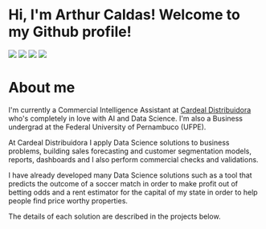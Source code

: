 # Hi, I'm Arthur Caldas! Welcome to my Github profile!

<div> 
  <a href = "mailto:arthurmlcaldass@gmail.com"><img src="https://img.shields.io/badge/Gmail-D14836?style=for-the-badge&logo=gmail&logoColor=white" target="_blank"></a>
  <a href="https://www.linkedin.com/in/arthur-caldas-692a311b3/" target="_blank"><img src="https://img.shields.io/badge/-LinkedIn-%230077B5?style=for-the-badge&logo=linkedin&logoColor=white" target="_blank"></a>
  <a href="https://medium.com/@arthurmlcaldass/" target="_blank"><img src="https://img.shields.io/badge/Medium-12100E?style=for-the-badge&logo=medium&logoColor=white" target="_blank"></a>
   <a href="https://www.kaggle.com/arthurcaldas" target="_blank"><img src="https://img.shields.io/badge/Kaggle-20BEFF?style=for-the-badge&logo=Kaggle&logoColor=white" target="_blank"></a> 
 
# About me
  
I'm currently a Commercial Intelligence Assistant at [Cardeal Distribuidora](http://cardealdistribuidora.com.br/) who's completely in love with AI and Data Science. I'm also a Business undergrad at the Federal University of Pernambuco (UFPE).
  
At Cardeal Distribuidora I apply Data Science solutions to business problems, building sales forecasting and customer segmentation models, reports, dashboards and I also perform commercial checks and validations.
  
I have already developed many Data Science solutions such as a tool that predicts the outcome of a soccer match in order to make profit out of betting odds and a rent estimator for the capital of my state in order to help people find price worthy properties.
  
The details of each solution are described in the projects below.
  
</div>
